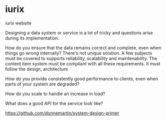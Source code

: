 # iurix
iurix website

Designing a data system or service is a lot of tricky and questions arise during its implementation. 

How do you ensure that the data remains correct and complete, even when things go wrong internally? 
There's not unique solution. A few subjects must be covered to supports reliability, scalability and maintenability. 
The content item system must be compliant with all these requirements. It must follow the design, architecture 






How do you provide consistently good performance to clients, even when parts of your system are degraded? 

How do you scale to handle an increase in load?

What does a good API for the service look like? 


https://github.com/donnemartin/system-design-primer
